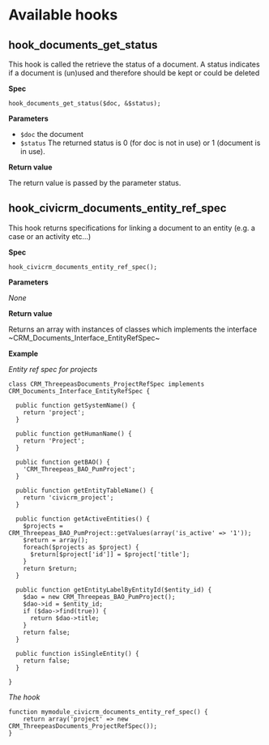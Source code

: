 # Available hooks

## hook_documents_get_status

This hook is called the retrieve the status of a document. A status indicates if a document is (un)used and therefore should be kept or could be deleted

**Spec**

    hook_documents_get_status($doc, &$status);

**Parameters**

- `$doc` the document
- `$status` The returned status is 0 (for doc is not in use) or 1 (document is in use).

**Return value**

The return value is passed by the parameter status.

## hook_civicrm_documents_entity_ref_spec

This hook returns specifications for linking a document to an entity (e.g. a case or an activity etc...)

**Spec**

    hook_civicrm_documents_entity_ref_spec();

**Parameters**

*None*

**Return value**

Returns an array with instances of classes which implements the interface ~CRM_Documents_Interface_EntityRefSpec~

**Example**

*Entity ref spec for projects*
    
    class CRM_ThreepeasDocuments_ProjectRefSpec implements CRM_Documents_Interface_EntityRefSpec {

      public function getSystemName() {
        return 'project';
      }

      public function getHumanName() {
        return 'Project';
      }

      public function getBAO() {
        'CRM_Threepeas_BAO_PumProject';
      }

      public function getEntityTableName() {
        return 'civicrm_project';
      }

      public function getActiveEntities() {
        $projects = CRM_Threepeas_BAO_PumProject::getValues(array('is_active' => '1'));
        $return = array();
        foreach($projects as $project) {
          $return[$project['id']] = $project['title'];
        }
        return $return;
      }

      public function getEntityLabelByEntityId($entity_id) {
        $dao = new CRM_Threepeas_BAO_PumProject();
        $dao->id = $entity_id;
        if ($dao->find(true)) {
          return $dao->title;
        }
        return false;
      }
      
      public function isSingleEntity() {
        return false;
      }

    }


*The hook*

    function mymodule_civicrm_documents_entity_ref_spec() {
        return array('project' => new CRM_ThreepeasDocuments_ProjectRefSpec());
    }